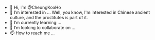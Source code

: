 - 👋 Hi, I’m @CheungKooHo
- 👀 I’m interested in ... Well, you know, I'm interested in Chinese ancient culture, and the prostitutes is part of it.
- 🌱 I’m currently learning ...
- 💞️ I’m looking to collaborate on ...
- 📫 How to reach me ...

<!---
CheungKooHo/CheungKooHo is a ✨ special ✨ repository because its `README.md` (this file) appears on your GitHub profile.
You can click the Preview link to take a look at your changes.
--->
